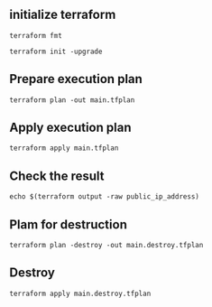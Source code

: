 
## initialize terraform

```
terraform fmt
```

```
terraform init -upgrade
```

## Prepare execution plan

```
terraform plan -out main.tfplan
```
## Apply execution plan

```
terraform apply main.tfplan
```

## Check the result
```
echo $(terraform output -raw public_ip_address)
```

## Plam for destruction

```
terraform plan -destroy -out main.destroy.tfplan
```

## Destroy 

```
terraform apply main.destroy.tfplan
```